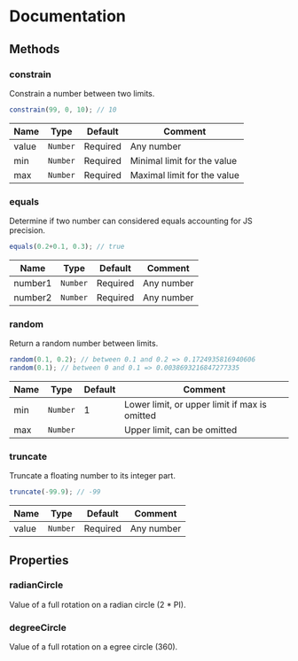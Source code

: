 # Documentation

## Methods

### constrain
Constrain a number between two limits.

```js
constrain(99, 0, 10); // 10
```

| Name | Type | Default | Comment |
| --- | --- | --- | --- |
| value | ``Number`` | Required | Any number |
| min | ``Number`` | Required | Minimal limit for the value |
| max | ``Number`` | Required | Maximal limit for the value |


### equals
Determine if two number can considered equals accounting for JS precision.

```js
equals(0.2+0.1, 0.3); // true
```

| Name | Type | Default | Comment |
| --- | --- | --- | --- |
| number1 | ``Number`` | Required | Any number |
| number2 | ``Number`` | Required | Any number |

### random
Return a random number between limits.

```js
random(0.1, 0.2); // between 0.1 and 0.2 => 0.1724935816940606
random(0.1); // between 0 and 0.1 => 0.0038693216847277335
```

| Name | Type | Default | Comment |
| --- | --- | --- | --- |
| min | ``Number`` | 1 | Lower limit, or upper limit if max is omitted |
| max | ``Number`` |  | Upper limit, can be omitted |

### truncate
Truncate a floating number to its integer part.

```js
truncate(-99.9); // -99
```

| Name | Type | Default | Comment |
| --- | --- | --- | --- |
| value | ``Number`` | Required | Any number |


## Properties

### radianCircle
Value of a full rotation on a radian circle (2 * PI).

### degreeCircle
Value of a full rotation on a egree circle (360).